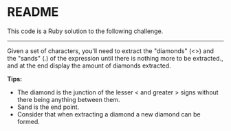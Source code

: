 # README

This code is a Ruby solution to the following challenge.

<hr>

Given a set of characters, you'll need to extract the "diamonds" (<>) and the "sands" (.) of the expression until there is nothing more to be extracted., and at the end display the amount of diamonds extracted.

**Tips:**
* The diamond is the junction of the lesser < and greater > signs without there being anything between them.
* Sand is the end point.
* Consider that when extracting a diamond a new diamond can be formed.
